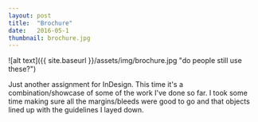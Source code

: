 ```yaml
---
layout: post
title:  "Brochure"
date:   2016-05-1
thumbnail: brochure.jpg
---
```


![alt text]({{ site.baseurl }}/assets/img/brochure.jpg "do people still use these?")

Just another assignment for InDesign. This time it's a combination/showcase of some of the work I've done so far. I took some time making sure all the margins/bleeds were good to go and that objects lined up with the guidelines I layed down.
